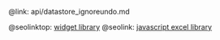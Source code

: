 @link: api/datastore_ignoreundo.md

@seolinktop: [widget library](https://webix.com)
@seolink: [javascript excel library](https://webix.com/widget/excel_viewer/)